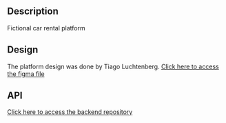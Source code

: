 ## Description

Fictional car rental platform


## Design

The platform design was done by Tiago Luchtenberg.
[Click here to access the figma file](https://www.figma.com/file/5EaPxQpXfq3eHzYTtrneHk/RentX-Ignite-(Copy)?node-id=4547%3A7187&t=yX22QQv3Y1lg7YEI-0)

## API

[Click here to access the backend repository](https://github.com/brenorosado/rentx-api)
